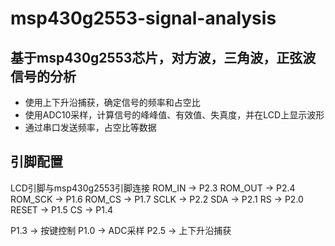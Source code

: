 # msp430g2553-signal-analysis
## 基于msp430g2553芯片，对方波，三角波，正弦波信号的分析
- 使用上下升沿捕获，确定信号的频率和占空比
- 使用ADC10采样，计算信号的峰峰值、有效值、失真度，并在LCD上显示波形
- 通过串口发送频率，占空比等数据
## 引脚配置
LCD引脚与msp430g2553引脚连接
ROM_IN -> P2.3
ROM_OUT -> P2.4
ROM_SCK -> P1.6
ROM_CS -> P1.7
SCLK -> P2.2
SDA -> P2.1
RS -> P2.0
RESET -> P1.5
CS -> P1.4

P1.3 -> 按键控制
P1.0 -> ADC采样
P2.5 -> 上下升沿捕获
